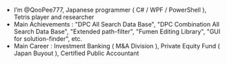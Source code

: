 - I’m @QooPee777, Japanese programmer ( C# / WPF / PowerShell ), Tetris player and researcher
- Main Achievements : "DPC All Search Data Base", "DPC Combination All Search Data Base", "Extended path-filter", "Fumen Editing Library", "GUI for solution-finder", etc.
- Main Career : Investment Banking ( M&A Division ), Private Equity Fund ( Japan Buyout ), Certified Public Accountant

